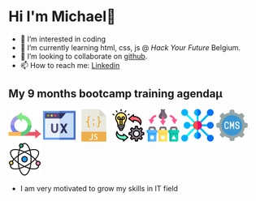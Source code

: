 # Hi I'm Michael👋

- 👀 I’m interested in coding
- 🌱 I’m currently learning html, css, js @ _Hack Your Future_ Belgium.
- 👯 I’m looking to collaborate on [github](https://github.com/MichaelMugaiga).
- 📫 How to reach me: [Linkedin](https://www.linkedin.com/in/michaelmugaiga/)

## My 9 months bootcamp training agendaµ

![Agile Development](/student-bios/images/agile.png)
![UX/UI DESIGN](/student-bios/images/ux.png)
![JavaScript](/student-bios/images/javascript.png)
![Behavior, strategy, implementation](/student-bios/images/implementation.png)
![Separation of Concern](/student-bios/images/separation.png)
![Asychronous Programming](/student-bios/images/asyc.png)
![Headless CMS](/student-bios/images/cms.png)
![Component Based Design /React](/student-bios/images/science.png)

- I am very motivated to grow my skills in IT field
